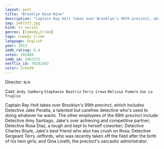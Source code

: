 ```yaml
---
layout: post
title: "Brooklyn Nine-Nine"
description: "Captain Ray Holt takes over Brooklyn's 99th precinct, which includes Detective Jake Peralta, a talented but carefree detective who's used to doing whatever he wants. The other employees of the 99th precinct include Detective Amy Santiago, Jake's over achieving and competitive partner; Detective Rosa Diaz, a tough and kept to herself coworker; Detective Charles Boyle, Jake's best friend who also has crush on Rosa; Detective Sergeant Terry Jeffords, who was recently taken off the field after the birth of his twin girls; and Gina Linetti, the precinc.."
img: 2467372.jpg
kind: tv series
genres: [Comedy,Crime]
tags: Comedy Crime 
language: English
year: 2013
imdb_rating: 8.4
votes: 202480
imdb_id: 2467372
netflix_id: 70281562
color: 2c6e49
---
```

Director: `N/A`  

Cast: `Andy Samberg` `Stephanie Beatriz` `Terry Crews` `Melissa Fumero` `Joe Lo Truglio` 

Captain Ray Holt takes over Brooklyn's 99th precinct, which includes Detective Jake Peralta, a talented but carefree detective who's used to doing whatever he wants. The other employees of the 99th precinct include Detective Amy Santiago, Jake's over achieving and competitive partner; Detective Rosa Diaz, a tough and kept to herself coworker; Detective Charles Boyle, Jake's best friend who also has crush on Rosa; Detective Sergeant Terry Jeffords, who was recently taken off the field after the birth of his twin girls; and Gina Linetti, the precinct's sarcastic administrator.